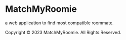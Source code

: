 
# MatchMyRoomie
a web application to find most compatible roommate.


Copyright © 2023 MatchMyRoomie. All Rights Reserved.
